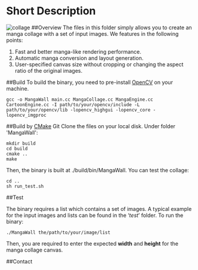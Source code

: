 # Short Description

![collage](https://github.com/zippon/wu_collage_advanced/wiki/images/collage.png)
##Overview
The files in this folder simply allows you to create an manga collage with a set of input images. We features in the following points:

1. Fast and better manga-like rendering performance.
2. Automatic manga conversion and layout generation.
3. User-specified canvas size without cropping or changing the aspect ratio of the original images.

##Build
To build the binary, you need to pre-install [OpenCV](http://opencv.org/) on your machine.

    gcc -o MangaWall main.cc MangaCollage.cc MangaEngine.cc CartoonEngine.cc -I path/to/your/opencv/include -L path/to/your/opencv/lib -lopencv_highgui -lopencv_core -lopencv_imgproc

##Build by [CMake](http://www.cmake.org/)
Git Clone the files on your local disk. Under folder 'MangaWall':

    mkdir build
    cd build
    cmake ..
    make
Then, the binary is built at ./build/bin/MangaWall. You can test the collage:

    cd ..
    sh run_test.sh
##Test

The binary requires a list which contains a set of images. A typical example for the input images and lists can be found in the ‘*test*’ folder. To run the binary:

`./MangaWall the/path/to/your/image/list`

Then, you are required to enter the expected **width** and **height** for the manga collage canvas.

##Contact


